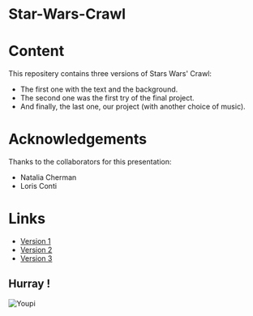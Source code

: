 # Star-Wars-Crawl
# Content
This repositery contains three versions of Stars Wars' Crawl:

* The first one with the text and the background.
* The second one was the first try of the final project.
* And finally, the last one, our project \(with another choice of music\).


# Acknowledgements
Thanks to the collaborators for this presentation:
* Natalia Cherman
* Loris Conti

# Links
* [Version 1](https://github.com/ShinYami/Star-Wars-Crawl/releases/tag/Version1)
* [Version 2](https://github.com/ShinYami/Star-Wars-Crawl/releases/tag/Version2)
* [Version 3](https://github.com/ShinYami/Star-Wars-Crawl/releases/tag/Version3)

## Hurray !
![Youpi](https://media.giphy.com/media/3ornjPteRwwUdSWifC/giphy.gif)
